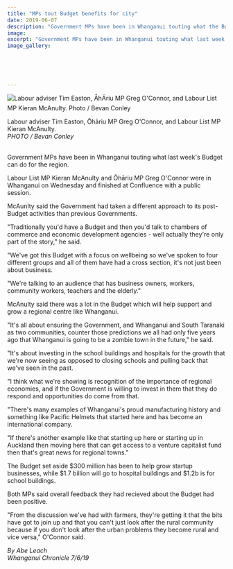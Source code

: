 ```yaml
---
title: "MPs tout Budget benefits for city"
date: 2019-06-07
description: "Government MPs have been in Whanganui touting what the Budget can do for the region, including adviser Tim Easton..."
image: 
excerpt: "Government MPs have been in Whanganui touting what last week's Budget can do for the region, including Labour adviser Tim Easton."
image_gallery:
    
    
    
    
    
---
```


<p><img src="https://www.nzherald.co.nz/resizer/a7fif0VZMkzTa0nARL7a4GGJomc=/620x349/smart/filters:quality(70)/arc-anglerfish-syd-prod-nzme.s3.amazonaws.com/public/EHA7MAFPC5COPDMAZBN4NLJUUI.jpg" alt="Labour adviser Tim Easton, &Aring;h&Auml;riu MP Greg O'Connor, and Labour List MP Kieran McAnulty. Photo / Bevan Conley" /></p>
<p><span>Labour adviser Tim Easton, Ōhāriu MP Greg O'Connor, and Labour List MP Kieran McAnulty. <br /><em>PHOTO / Bevan Conley</em></span></p>
<p><br />Government MPs have been in Whanganui touting what last week's Budget can do for the region.</p>
<p>Labour List MP Kieran McAnulty and Ōhāriu MP Greg O'Connor were in Whanganui on Wednesday and finished at Confluence with a public session.</p>
<p>McAunlty said the Government had taken a different approach to its post-Budget activities than previous Governments.</p>
<p>"Traditionally you'd have a Budget and then you'd talk to chambers of commerce and economic development agencies - well actually they're only part of the story," he said.</p>
<p>"We've got this Budget with a focus on wellbeing so we've spoken to four different groups and all of them have had a cross section, it's not just been about business.</p>
<p>"We're talking to an audience that has business owners, workers, community workers, teachers and the elderly."</p>
<p>McAnulty said there was a lot in the Budget which will help support and grow a regional centre like Whanganui.</p>
<p>"It's all about ensuring the Government, and Whanganui and South Taranaki as two communities, counter those predictions we all had only five years ago that Whanganui is going to be a zombie town in the future," he said.</p>
<p>"It's about investing in the school buildings and hospitals for the growth that we're now seeing as opposed to closing schools and pulling back that we've seen in the past.</p>
<p>"I think what we're showing is recognition of the importance of regional economies, and if the Government is willing to invest in them that they do respond and opportunities do come from that.</p>
<p>"There's many examples of Whanganui's proud manufacturing history and something like Pacific Helmets that started here and has become an international company.</p>
<p>"If there's another example like that starting up here or starting up in Auckland then moving here that can get access to a venture capitalist fund then that's great news for regional towns."</p>
<p>The Budget set aside $300 million has been to help grow startup businesses, while $1.7 billion will go to hospital buildings and $1.2b is for school buildings.</p>
<p>Both MPs said overall feedback they had recieved about the Budget had been positive.</p>
<p>"From the discussion we've had with farmers, they're getting it that the bits have got to join up and that you can't just look after the rural community because if you don't look after the urban problems they become rural and vice versa," O'Connor said.</p>
<p><em>By Abe Leach</em><br /><em>Whanganui Chronicle 7/6/19</em></p>

